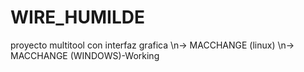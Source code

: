 # WIRE_HUMILDE
proyecto multitool con interfaz grafica
\n-> MACCHANGE (linux)
\n-> MACCHANGE (WINDOWS)-Working

